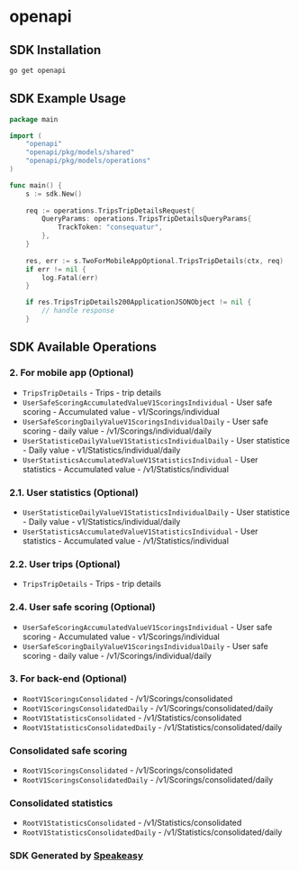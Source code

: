 # openapi

<!-- Start SDK Installation -->
## SDK Installation

```bash
go get openapi
```
<!-- End SDK Installation -->

## SDK Example Usage
<!-- Start SDK Example Usage -->
```go
package main

import (
    "openapi"
    "openapi/pkg/models/shared"
    "openapi/pkg/models/operations"
)

func main() {
    s := sdk.New()
    
    req := operations.TripsTripDetailsRequest{
        QueryParams: operations.TripsTripDetailsQueryParams{
            TrackToken: "consequatur",
        },
    }
    
    res, err := s.TwoForMobileAppOptional.TripsTripDetails(ctx, req)
    if err != nil {
        log.Fatal(err)
    }

    if res.TripsTripDetails200ApplicationJSONObject != nil {
        // handle response
    }
```
<!-- End SDK Example Usage -->

<!-- Start SDK Available Operations -->
## SDK Available Operations

### 2. For mobile app (Optional)

* `TripsTripDetails` - Trips - trip details
* `UserSafeScoringAccumulatedValueV1ScoringsIndividual` - User safe scoring - Accumulated value - v1/Scorings/individual
* `UserSafeScoringDailyValueV1ScoringsIndividualDaily` - User safe scoring - daily value - /v1/Scorings/individual/daily
* `UserStatisticeDailyValueV1StatisticsIndividualDaily` - User statistice - Daily value - v1/Statistics/individual/daily
* `UserStatisticsAccumulatedValueV1StatisticsIndividual` - User statistics - Accumulated value - /v1/Statistics/individual

### 2.1. User statistics (Optional)

* `UserStatisticeDailyValueV1StatisticsIndividualDaily` - User statistice - Daily value - v1/Statistics/individual/daily
* `UserStatisticsAccumulatedValueV1StatisticsIndividual` - User statistics - Accumulated value - /v1/Statistics/individual

### 2.2. User trips (Optional)

* `TripsTripDetails` - Trips - trip details

### 2.4. User safe scoring (Optional)

* `UserSafeScoringAccumulatedValueV1ScoringsIndividual` - User safe scoring - Accumulated value - v1/Scorings/individual
* `UserSafeScoringDailyValueV1ScoringsIndividualDaily` - User safe scoring - daily value - /v1/Scorings/individual/daily

### 3. For back-end (Optional)

* `RootV1ScoringsConsolidated` - /v1/Scorings/consolidated
* `RootV1ScoringsConsolidatedDaily` - /v1/Scorings/consolidated/daily
* `RootV1StatisticsConsolidated` - /v1/Statistics/consolidated
* `RootV1StatisticsConsolidatedDaily` - /v1/Statistics/consolidated/daily

### Consolidated safe scoring

* `RootV1ScoringsConsolidated` - /v1/Scorings/consolidated
* `RootV1ScoringsConsolidatedDaily` - /v1/Scorings/consolidated/daily

### Consolidated statistics

* `RootV1StatisticsConsolidated` - /v1/Statistics/consolidated
* `RootV1StatisticsConsolidatedDaily` - /v1/Statistics/consolidated/daily

<!-- End SDK Available Operations -->

### SDK Generated by [Speakeasy](https://docs.speakeasyapi.dev/docs/using-speakeasy/client-sdks)
